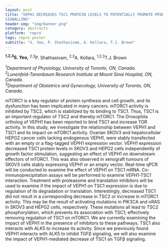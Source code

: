 ```yaml
---
layout: post
title: "VEPH1 DECREASES TSC1 PROTEIN LEVELS TO POTENTIALLY PROMOTE MTOR
SIGNALLING"
header-img: "img/banner.png"
category: abstracts
platform: 'repro'
tags: repro poster
subtitle: "S. Yeo, P. Shathasivam, A. Kollara, T.J. Brown"
---
```

**<sup>1,2,3</sup>S. Yeo,** <sup>2,3</sup>P. Shathasivam, <sup>2,3</sup>A. Kollara, <sup>1,2,3</sup>T.J. Brown

_<sup>1</sup>Department of Physiology, University of Toronto, ON, Canada._  
_<sup>2</sup>Lunenfeld-Tanenbaum Research Institute at Mount Sinai Hospital, ON,
Canada._  
_<sup>3</sup>Department of Obstetrics and Gynecology, University of Toronto, ON,
Canada._

mTORC1 is a key regulator of protein synthesis and cell growth, and its
dysfunction has been implicated in many cancers. mTORC1 activity is
inhibited by TSC2, which is stabilized by its binding to TSC1. Thus,
TSC1 is an important regulator of TSC2 and thereby mTORC1. The
Drosophila ortholog of VEPH1 has been reported to bind TSC1 and increase
TOR activity. In this study, we investigate the relationship between
VEPH1 and TSC1 and its impact on mTORC1 activity. Ovarian SKOV3 and
hepatocellular HEPG2 cancer cells lacking endogenous VEPH1, were stably
transfected with an empty or a flag-tagged VEPH1 expression vector.
VEPH1 expression decreased TSC1 protein levels in SKOV3 and HEPG2 cells
independently of growth factor stimulation, suggesting an effect of
VEPH1 on downstream effectors of mTORC1. This was also observed in
xenograft tumours of SKOV3 cells stably expressing VEPH1 or an empty
vector. Real-time qPCR will be conducted to examine the effect of VEPH1
on TSC1 mRNA. Co-immunoprecipitation assays will be performed to examine
VEPH1-TSC1 interaction. Treatment with proteasome and translation
inhibitors will be used to examine if the impact of VEPH1 on TSC1
expression is due to regulation of its degradation or translation.
Interestingly, decreased TSC1 did not result in a corresponding decrease
in TSC2 or increase in mTORC1 activity. This may be the result of
activating mutations in PIK3CA and nRAS in SKOV3 and HEPG2 cells,
respectively. These mutations all lead to TSC2 phosphorylation, which
prevents its association with TSC1; effectively removing regulation of
TSC1 on mTORC1. We are currently examining the impact of VEPH1 in the
presence of inhibitors to these pathways. TSC1 also interacts with ALK5
to increase its activity. Since we previously found VEPH1 interacts with
ALK5 to inhibit TGFβ signaling, we will also examine the impact of
VEPH1-mediated decrease of TSC1 on TGFβ signaling.
